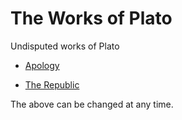 <!--{@template.comment}}-->
<!--{@template.delimiter.pair:"()"}}-->
<!--{@template.delimiter.pair:"[]"}}-->

<!--{{title:pattern="# %s"}}-->
# The Works of Plato

<!--{{author:pattern="Undisputed works of %s"}}-->
Undisputed works of Plato

<!--{@list-template="* [{{references.*.title}}]({{references.*.link}})"}}-->

<!--{{references.0.title:pattern="[%s]"}}{{references.0.link:pattern="(%s)"}}-->
* [Apology](https://en.wikisource.org/wiki/Apology_%28Plato%29)

<!--{{references.1.title:pattern="[%s]"}}{{references.1.link:pattern="(%s)"}}-->
* [The Republic](https://en.wikisource.org/wiki/The_Republic_of_Plato)


The above can be changed at any time.
